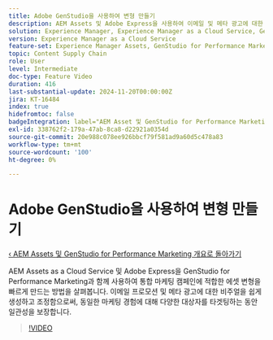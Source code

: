 ```yaml
---
title: Adobe GenStudio을 사용하여 변형 만들기
description: AEM Assets 및 Adobe Express을 사용하여 이메일 및 메타 광고에 대한 에셋 변형을 만들고 일관된 마케팅 경험을 보장하는 방법을 살펴봅니다.
solution: Experience Manager, Experience Manager as a Cloud Service, GenStudio for Performance Marketing
version: Experience Manager as a Cloud Service
feature-set: Experience Manager Assets, GenStudio for Performance Marketing
topic: Content Supply Chain
role: User
level: Intermediate
doc-type: Feature Video
duration: 416
last-substantial-update: 2024-11-20T00:00:00Z
jira: KT-16484
index: true
hidefromtoc: false
badgeIntegration: label="AEM Asset 및 GenStudio for Performance Marketing" type="positive"
exl-id: 338762f2-179a-47ab-8ca8-d22921a0354d
source-git-commit: 20e988c078ee926bbcf79f581ad9a60d5c478a83
workflow-type: tm+mt
source-wordcount: '100'
ht-degree: 0%

---
```


# Adobe GenStudio을 사용하여 변형 만들기

[‹ AEM Assets 및 GenStudio for Performance Marketing 개요로 돌아가기](./overview.md)

AEM Assets as a Cloud Service 및 Adobe Express을 GenStudio for Performance Marketing과 함께 사용하여 통합 마케팅 캠페인에 적합한 에셋 변형을 빠르게 만드는 방법을 살펴봅니다. 이메일 프로모션 및 메타 광고에 대한 비주얼을 쉽게 생성하고 조정함으로써, 동일한 마케팅 경험에 대해 다양한 대상자를 타겟팅하는 동안 일관성을 보장합니다.

>[!VIDEO](https://video.tv.adobe.com/v/3439266/?learn=on&enablevpops)
